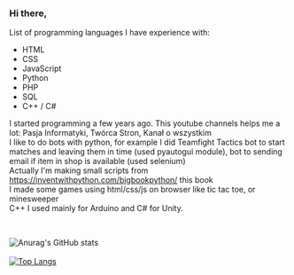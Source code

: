 ### Hi there,
List of programming languages I have experience with:
* HTML
* CSS
* JavaScript
* Python
* PHP
* SQL
* C++ / C#

I started programming a few years ago. This youtube channels helps me a lot: Pasja Informatyki, Twórca Stron, Kanał o wszystkim </br>
I like to do bots with python, for example I did Teamfight Tactics bot to start matches and leaving them in time (used pyautogui module), bot to sending email if item in shop is available (used selenium)</br>
Actually I'm making small scripts from https://inventwithpython.com/bigbookpython/ this book <br>
I made some games using html/css/js on browser like tic tac toe, or minesweeper </br>
C++ I used mainly for Arduino and C# for Unity. </br>

</br>

![Anurag's GitHub stats](https://github-readme-stats.vercel.app/api?username=michal-pilarski&show_icons=true&theme=radical)</br> </br>
[![Top Langs](https://github-readme-stats.vercel.app/api/top-langs/?username=michal-pilarski&layout=compact)](https://github.com/anuraghazra/github-readme-stats)
